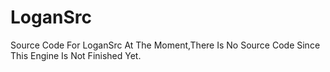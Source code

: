 # LoganSrc
Source Code For LoganSrc
At The Moment,There Is No Source Code Since This Engine Is Not Finished Yet.
